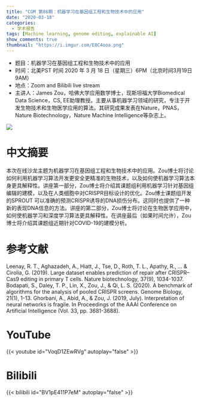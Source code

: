 ```yaml
---
title: "CGM 第86期：机器学习在基因组工程和生物技术中的应用"
date: "2020-03-18"
categories:
  - 学术报告
tags: [Machine learning, genome editing, explainable AI]
show_comments: true
thumbnail: "https://i.imgur.com/E0C4ooa.png"
---
```


- 题目：机器学习在基因组工程和生物技术中的应用
- 时间：北美PST 时间 2020 年 3 月 18 日（星期三）6PM（北京时间3月19日9AM）
- 地点：Zoom and Bilibili live stream
- 主讲人：James Zou，哈佛大学应用数学博士，现斯坦福大学Biomedical Data Science，CS, EE助理教授。主要从事机器学习领域的研究，专注于开发生物技术和生物医学应用的算法。其研究成果发表在Nature，PNAS， Nature Biotechnology，Nature Machine Intelligence等杂志上。

![](https://i.imgur.com/3rs1fmJ.png)

# 中文摘要

本次在线沙龙主题为机器学习在基因组工程和生物技术中的应用。Zou博士将讨论如何利用机器学习算法开发更安全更精准的生物技术，以及如何使机器学习算法本身更具解释性。讲座第一部分，Zou博士将介绍其课题组利用机器学习针对基因组编辑的建模，以及在人类细胞中对CRISPR目标设计的优化。Zou博士课题组开发的SPROUT 可以准确的预测CRISPR诱导的DNA损伤分布。这同时也提供了一种新的表现DNA信息的方法。讲座的第二部分，Zou博士将讨论在生物医学应用中，如何使机器学习和深度学习算法更具解释性。在讲座最后（如果时间允许），Zou博士将介绍其课题组近期针对COVID-19的建模分析。

# 参考文献

Leenay, R. T., Aghazadeh, A., Hiatt, J., Tse, D., Roth, T. L., Apathy, R., ... & Cirolia, G. (2019). Large dataset enables prediction of repair after CRISPR–Cas9 editing in primary T cells. Nature biotechnology, 37(9), 1034-1037.
Bodapati, S., Daley, T. P., Lin, X., Zou, J., & Qi, L. S. (2020). A benchmark of algorithms for the analysis of pooled CRISPR screens. Genome Biology, 21(1), 1-13.
Ghorbani, A., Abid, A., & Zou, J. (2019, July). Interpretation of neural networks is fragile. In Proceedings of the AAAI Conference on Artificial Intelligence (Vol. 33, pp. 3681-3688).

# YouTube

{{< youtube id="VoqD1ZEwRVg" autoplay="false" >}}

# Bilibili

{{< bilibili id="BV1pE411P7eM" autoplay="false" >}}


